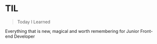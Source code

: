 # TIL
> Today I Learned

Everything that is new, magical and worth remembering for Junior Front-end Developer